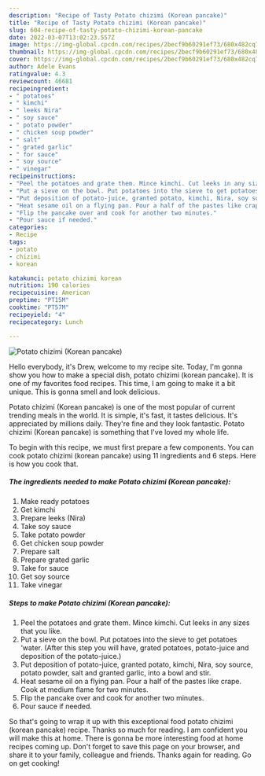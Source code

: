 ```yaml
---
description: "Recipe of Tasty Potato chizimi (Korean pancake)"
title: "Recipe of Tasty Potato chizimi (Korean pancake)"
slug: 604-recipe-of-tasty-potato-chizimi-korean-pancake
date: 2022-03-07T13:02:23.557Z
image: https://img-global.cpcdn.com/recipes/2becf9b60291ef73/680x482cq70/potato-chizimi-korean-pancake-recipe-main-photo.jpg
thumbnail: https://img-global.cpcdn.com/recipes/2becf9b60291ef73/680x482cq70/potato-chizimi-korean-pancake-recipe-main-photo.jpg
cover: https://img-global.cpcdn.com/recipes/2becf9b60291ef73/680x482cq70/potato-chizimi-korean-pancake-recipe-main-photo.jpg
author: Adele Evans
ratingvalue: 4.3
reviewcount: 46681
recipeingredient:
- " potatoes"
- " kimchi"
- " leeks Nira"
- " soy sauce"
- " potato powder"
- " chicken soup powder"
- " salt"
- " grated garlic"
- " for sauce"
- " soy source"
- " vinegar"
recipeinstructions:
- "Peel the potatoes and grate them. Mince kimchi. Cut leeks in any sizes that you like."
- "Put a sieve on the bowl. Put potatoes into the sieve to get potatoes ‘water. (After this step you will have, grated potatoes, potato-juice and deposition of the potato-juice.)"
- "Put deposition of potato-juice, granted potato, kimchi, Nira, soy source, potato powder, salt and granted garlic, into a bowl and stir."
- "Heat sesame oil on a flying pan. Pour a half of the pastes like crape. Cook at medium flame for two minutes."
- "Flip the pancake over and cook for another two minutes."
- "Pour sauce if needed."
categories:
- Recipe
tags:
- potato
- chizimi
- korean

katakunci: potato chizimi korean 
nutrition: 190 calories
recipecuisine: American
preptime: "PT15M"
cooktime: "PT57M"
recipeyield: "4"
recipecategory: Lunch

---
```



![Potato chizimi (Korean pancake)](https://img-global.cpcdn.com/recipes/2becf9b60291ef73/680x482cq70/potato-chizimi-korean-pancake-recipe-main-photo.jpg)

Hello everybody, it's Drew, welcome to my recipe site. Today, I'm gonna show you how to make a special dish, potato chizimi (korean pancake). It is one of my favorites food recipes. This time, I am going to make it a bit unique. This is gonna smell and look delicious.



Potato chizimi (Korean pancake) is one of the most popular of current trending meals in the world. It is simple, it's fast, it tastes delicious. It's appreciated by millions daily. They're fine and they look fantastic. Potato chizimi (Korean pancake) is something that I've loved my whole life.


To begin with this recipe, we must first prepare a few components. You can cook potato chizimi (korean pancake) using 11 ingredients and 6 steps. Here is how you cook that.

<!--inarticleads1-->

##### The ingredients needed to make Potato chizimi (Korean pancake):

1. Make ready  potatoes
1. Get  kimchi
1. Prepare  leeks (Nira)
1. Take  soy sauce
1. Take  potato powder
1. Get  chicken soup powder
1. Prepare  salt
1. Prepare  grated garlic
1. Take  for sauce
1. Get  soy source
1. Take  vinegar




<!--inarticleads2-->

##### Steps to make Potato chizimi (Korean pancake):

1. Peel the potatoes and grate them. Mince kimchi. Cut leeks in any sizes that you like.
1. Put a sieve on the bowl. Put potatoes into the sieve to get potatoes ‘water. (After this step you will have, grated potatoes, potato-juice and deposition of the potato-juice.)
1. Put deposition of potato-juice, granted potato, kimchi, Nira, soy source, potato powder, salt and granted garlic, into a bowl and stir.
1. Heat sesame oil on a flying pan. Pour a half of the pastes like crape. Cook at medium flame for two minutes.
1. Flip the pancake over and cook for another two minutes.
1. Pour sauce if needed.




So that's going to wrap it up with this exceptional food potato chizimi (korean pancake) recipe. Thanks so much for reading. I am confident you will make this at home. There is gonna be more interesting food at home recipes coming up. Don't forget to save this page on your browser, and share it to your family, colleague and friends. Thanks again for reading. Go on get cooking!
